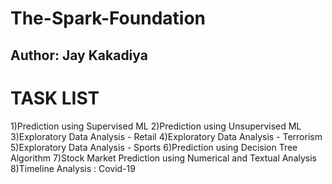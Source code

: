 # The-Spark-Foundation
## Author: Jay Kakadiya
# TASK LIST
1)Prediction using Supervised ML
2)Prediction using Unsupervised ML
3)Exploratory Data Analysis - Retail
4)Exploratory Data Analysis - Terrorism
5)Exploratory Data Analysis - Sports
6)Prediction using Decision Tree Algorithm
7)Stock Market Prediction using Numerical and Textual Analysis
8)Timeline Analysis : Covid-19
